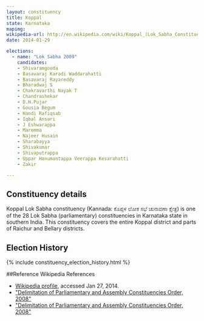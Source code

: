 ```yaml
---
layout: constituency
title: Koppal
state: Karnataka
mapimg: 
wikipedia-url: http://en.wikipedia.com/wiki/Koppal_(Lok_Sabha_Constituency)
date: 2014-01-29

elections: 
  - name: "Lok Sabha 2009"
    candidates: 
    - Shivaramgouda 
    - Basavaraj Karadi Waddarahatti 
    - Basavaraj Rayareddy 
    - Bharadwaj S 
    - Chakravarthi Nayak T 
    - Chandrashekar 
    - D.H.Pujar 
    - Gousia Begum 
    - Handi Rafiqsab 
    - Iqbal Ansari 
    - J Eshwarappa 
    - Maremma 
    - Najeer Husain 
    - Sharabayya 
    - Shivakumar 
    - Shivaputrappa 
    - Uppar Hanumantappa Veerappa Kesarahatti 
    - Zakir 

---
```

## Constituency details
Koppal Lok Sabha constituency (Kannada: ಕೊಪ್ಪಳ ಲೋಕ ಸಭೆ ಚುನಾವಣಾ ಕ್ಷೇತ್ರ) is one of the 28 Lok Sabha (parliamentary) constituencies in Karnataka state in southern India. This constituency covers the entire Koppal district and parts of Raichur and Bellary districts.




## Election History
{% include constituency_election_history.html %}

##Reference
Wikipedia References
- [Wikipedia profile]({{page.profile.wikipedia}}), accessed Jan 27, 2014.
- ["Delimitation of Parliamentary and Assembly Constituencies Order, 2008"][wiki1]
- ["Delimitation of Parliamentary and Assembly Constituencies Order, 2008"][wiki2]

[wiki1]: http://eci.nic.in/eci_main/CurrentElections/CONSOLIDATED_ORDER%20_ECI%20.pdf
[wiki2]: http://eci.nic.in/press/List%20of%20Winning%20Candidated%20Final%20for%2016th%20May.pdf
